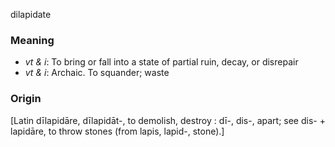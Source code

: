 dilapidate
### Meaning
+ _vt & i_: To bring or fall into a state of partial ruin, decay, or disrepair
+ _vt & i_: Archaic. To squander; waste

### Origin

[Latin dīlapidāre, dīlapidāt-, to demolish, destroy : dī-, dis-, apart; see dis- + lapidāre, to throw stones (from lapis, lapid-, stone).]


